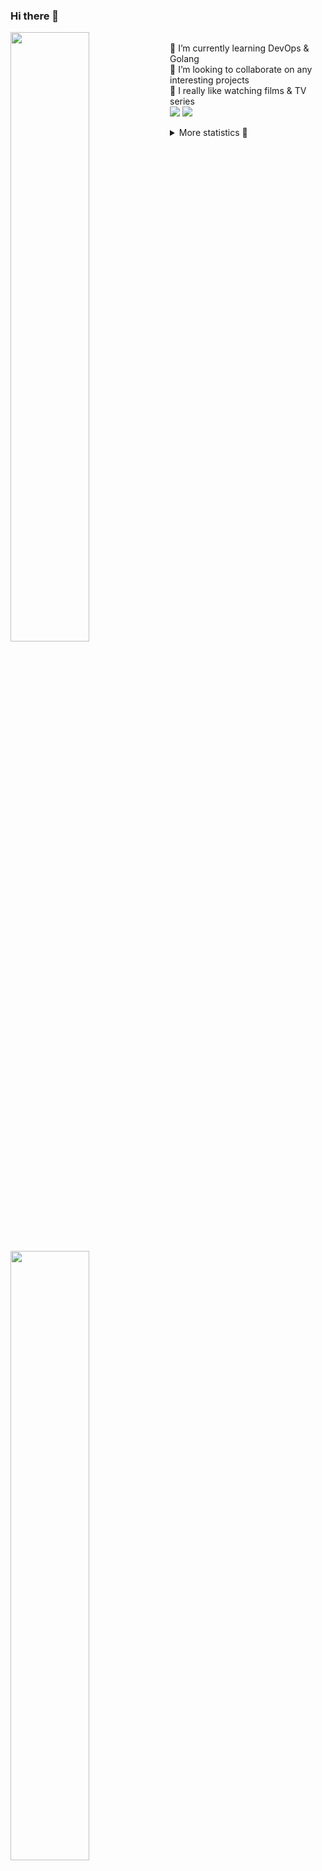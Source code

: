 ### Hi there 👋


[<img align="left" width="50%" src="https://github-readme-stats.vercel.app/api?username=rufusnufus&hide=issues&show_icons=true&count_private=true&theme=transparent&title_color=FF6F40&text_color=FBF9F8&icon_color=F48242&hide_border=true&hide_title=true#gh-dark-mode-only">](https://metrics.lecoq.io/rufusnufus#gh-dark-mode-only)
[<img align="left" width="50%" src="https://github-readme-stats.vercel.app/api?username=rufusnufus&hide=issues&show_icons=true&count_private=true&theme=transparent&title_color=FF6533&text_color=4D4644&icon_color=FF8038&hide_border=true&hide_title=true#gh-light-mode-only">](https://metrics.lecoq.io/rufusnufus#gh-light-mode-only)

<p>
  <br>
  🌱 I’m currently learning DevOps & Golang</br>
  👯 I’m looking to collaborate on any interesting projects</br>
  🎥 I really like watching films & TV series</br>
  <a href="https://linkedin.com/in/rufusnufus"><img src="https://img.shields.io/badge/linkedin-0077B5.svg?style=for-the-badge&logo=linkedin&logoColor=white"/></a>
  <a href="https://t.me/rufusnufus"><img src="https://img.shields.io/badge/-telegram-black?style=for-the-badge&color=blue&logo=telegram"/></a>
</p>

<p text-align="left">
<details>
  <summary>More statistics 👀</summary><br/>

<!--START_SECTION:waka-->
![Code Time](http://img.shields.io/badge/Code%20Time-764%20hrs%2047%20mins-blue)

![Profile Views](http://img.shields.io/badge/Profile%20Views-0-blue)

**I'm an Early 🐤** 

```text
🌞 Morning                5023 commits        █████░░░░░░░░░░░░░░░░░░░░   20.09 % 
🌆 Daytime                14863 commits       ███████████████░░░░░░░░░░   59.43 % 
🌃 Evening                4586 commits        █████░░░░░░░░░░░░░░░░░░░░   18.34 % 
🌙 Night                  536 commits         █░░░░░░░░░░░░░░░░░░░░░░░░   02.14 % 
```
📅 **I'm Most Productive on Wednesday** 

```text
Monday                   5270 commits        █████░░░░░░░░░░░░░░░░░░░░   21.07 % 
Tuesday                  4264 commits        ████░░░░░░░░░░░░░░░░░░░░░   17.05 % 
Wednesday                5527 commits        ██████░░░░░░░░░░░░░░░░░░░   22.10 % 
Thursday                 4606 commits        █████░░░░░░░░░░░░░░░░░░░░   18.42 % 
Friday                   4318 commits        ████░░░░░░░░░░░░░░░░░░░░░   17.27 % 
Saturday                 564 commits         █░░░░░░░░░░░░░░░░░░░░░░░░   02.26 % 
Sunday                   459 commits         ░░░░░░░░░░░░░░░░░░░░░░░░░   01.84 % 
```


📊 **This Week I Spent My Time On** 

```text
💬 Programming Languages: 
YAML                     1 hr 27 mins        █████████████████░░░░░░░░   69.55 % 
Other                    30 mins             ██████░░░░░░░░░░░░░░░░░░░   24.44 % 
Text                     7 mins              ██░░░░░░░░░░░░░░░░░░░░░░░   06.00 % 
JavaScript               0 secs              ░░░░░░░░░░░░░░░░░░░░░░░░░   00.01 % 

🔥 Editors: 
VS Code                  1 hr 35 mins        ███████████████████░░░░░░   75.56 % 
iTerm2                   30 mins             ██████░░░░░░░░░░░░░░░░░░░   24.44 % 
```

**I Mostly Code in Go** 

```text
Go                       17 repos            ████░░░░░░░░░░░░░░░░░░░░░   16.67 % 
Python                   16 repos            ████░░░░░░░░░░░░░░░░░░░░░   15.69 % 
Smarty                   5 repos             █░░░░░░░░░░░░░░░░░░░░░░░░   04.90 % 
Shell                    3 repos             █░░░░░░░░░░░░░░░░░░░░░░░░   02.94 % 
Kotlin                   2 repos             ░░░░░░░░░░░░░░░░░░░░░░░░░   01.96 % 
```




 Last Updated on 08/05/2024 00:46:45 UTC
<!--END_SECTION:waka-->

</details>
</p>
